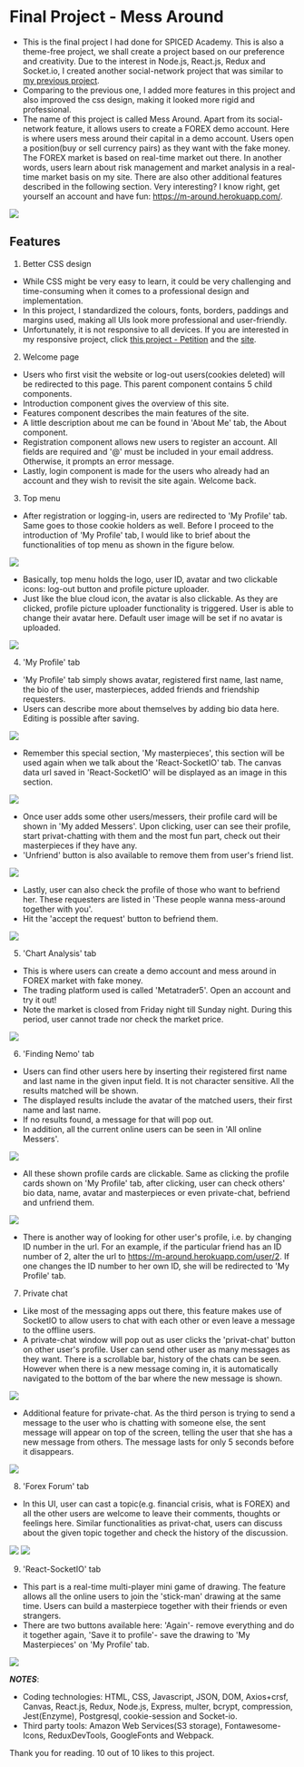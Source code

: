 # Final Project - Mess Around
* This is the final project I had done for SPICED Academy. This is also a theme-free project, we shall create a project based on our preference and creativity. Due to the interest in Node.js, React.js, Redux and Socket.io, I created another social-network project that was similar to [my previous project](https://github.com/Ee-Chee/SpicedAcademy-Tabasco-SocialNetwork-Week9to11).
* Comparing to the previous one, I added more features in this project and also improved the css design, making it looked more rigid and professional.
* The name of this project is called Mess Around. Apart from its social-network feature, it allows users to create a FOREX demo account. Here is where users mess around their capital in a demo account. Users open a position(buy or sell currency pairs) as they want with the fake money. The FOREX market is based on real-time market out there. In another words, users learn about risk management and market analysis in a real-time market basis on my site. There are also other additional features described in the following section. Very interesting? I know right, get yourself an account and have fun: https://m-around.herokuapp.com/.   

<img src="welcome.png">

## Features
1) Better CSS design
* While CSS might be very easy to learn, it could be very challenging and time-consuming when it comes to a professional design and implementation.
* In this project, I standardized the colours, fonts, borders, paddings and margins used, making all UIs look more professional and user-friendly.
* Unfortunately, it is not responsive to all devices. If you are interested in my responsive project, click [this project - Petition](https://github.com/Ee-Chee/SpicedAcademy-Tabasco-Petition-Week7) and the [site](https://eechee.herokuapp.com/).

2) Welcome page
* Users who first visit the website or log-out users(cookies deleted) will be redirected to this page. This parent component contains 5 child components.
* Introduction component gives the overview of this site.
* Features component describes the main features of the site.
* A little description about me can be found in 'About Me' tab, the About component.
* Registration component allows new users to register an account. All fields are required and '@' must be included in your email address. Otherwise, it prompts an error message.
* Lastly, login component is made for the users who already had an account and they wish to revisit the site again. Welcome back.

3) Top menu
* After registration or logging-in, users are redirected to 'My Profile' tab. Same goes to those cookie holders as well. Before I proceed to the introduction of 'My Profile' tab, I would like to brief about the functionalities of top menu as shown in the figure below.

<img src="topmenu.png">

* Basically, top menu holds the logo, user ID, avatar and two clickable icons: log-out button and profile picture uploader.
* Just like the blue cloud icon, the avatar is also clickable. As they are clicked, profile picture uploader functionality is triggered. User is able to change their avatar here. Default user image will be set if no avatar is uploaded. 

<img src="uploader.png">

4) 'My Profile' tab
* 'My Profile' tab simply shows avatar, registered first name, last name, the bio of the user, masterpieces, added friends and friendship requesters.
* Users can describe more about themselves by adding bio data here. Editing is possible after saving.

<img src="myprofile1.png">

* Remember this special section, 'My masterpieces', this section will be used again when we talk about the 'React-SocketIO' tab. The canvas data url saved in 'React-SocketIO' will be displayed as an image in this section.

<img src="myprofile2.png">

* Once user adds some other users/messers, their profile card will be shown in 'My added Messers'. Upon clicking, user can see their profile, start privat-chatting with them and the most fun part, check out their masterpieces if they have any. 
* 'Unfriend' button is also available to remove them from user's friend list.

<img src="myprofile3.png">

* Lastly, user can also check the profile of those who want to befriend her. These requesters are listed in 'These people wanna mess-around together with you'. 
* Hit the 'accept the request' button to befriend them.

<img src="myprofile4.png">

5) 'Chart Analysis' tab
* This is where users can create a demo account and mess around in FOREX market with fake money. 
* The trading platform used is called 'Metatrader5'. Open an account and try it out!
* Note the market is closed from Friday night till Sunday night. During this period, user cannot trade nor check the market price. 

<img src="chartanalysis.png">

6) 'Finding Nemo' tab
* Users can find other users here by inserting their registered first name and last name in the given input field. It is not character sensitive. All the results matched will be shown.
* The displayed results include the avatar of the matched users, their first name and last name.
* If no results found, a message for that will pop out.
* In addition, all the current online users can be seen in 'All online Messers'.

<img src="find-online.png">

* All these shown profile cards are clickable. Same as clicking the profile cards shown on 'My Profile' tab, after clicking, user can check others' bio data, name, avatar and masterpieces or even private-chat, befriend and unfriend them.  

<img src="otherprofile.png">

* There is another way of looking for other user's profile, i.e. by changing ID number in the url. For an example, if the particular friend has an ID number of 2, alter the url to https://m-around.herokuapp.com/user/2. If one changes the ID number to her own ID, she will be redirected to 'My Profile' tab.

7) Private chat
* Like most of the messaging apps out there, this feature makes use of SocketIO to allow users to chat with each other or even leave a message to the offline users.
* A private-chat window will pop out as user clicks the 'privat-chat' button on other user's profile. User can send other user as many messages as they want. There is a scrollable bar, history of the chats can be seen. However when there is a new message coming in, it is automatically navigated to the bottom of the bar where the new message is shown. 

<img src="pm.png">

* Additional feature for private-chat. As the third person is trying to send a message to the user who is chatting with someone else, the sent message will appear on top of the screen, telling the user that she has a new message from others. The message lasts for only 5 seconds before it disappears.

<img src="otherspm.png">

8) 'Forex Forum' tab
* In this UI, user can cast a topic(e.g. financial crisis, what is FOREX) and all the other users are welcome to leave their comments, thoughts or feelings here. Similar functionalities as privat-chat, users can discuss about the given topic together and check the history of the discussion.   

<img src="forum1.png">

<img src="forum2.png">

9) 'React-SocketIO' tab
* This part is a real-time multi-player mini game of drawing. The feature allows all the online users to join the 'stick-man' drawing at the same time. Users can build a masterpiece together with their friends or even strangers. 
* There are two buttons available here: 'Again'- remove everything and do it together again, 'Save it to profile'- save the drawing to 'My Masterpieces' on 'My Profile' tab. 

<img src="game.png">


**_NOTES_**:
* Coding technologies: HTML, CSS, Javascript, JSON, DOM, Axios+crsf, Canvas, React.js, Redux, Node.js, Express, multer, bcrypt, compression, Jest(Enzyme), Postgresql, cookie-session and Socket-io.  
* Third party tools: Amazon Web Services(S3 storage), Fontawesome-Icons, ReduxDevTools, GoogleFonts and Webpack.

Thank you for reading. 10 out of 10 likes to this project. 
